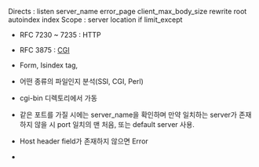 Directs : listen server_name error_page client_max_body_size rewrite root autoindex index
Scope : server location if limit_except

- RFC 7230 ~ 7235 : HTTP
- RFC 3875 : [CGI](https://qaos.com/sections.php?op=viewarticle&artid=194)

- Form, Isindex tag, 

- 어떤 종류의 파일인지 분석(SSI, CGI, Perl)
- cgi-bin 디렉토리에서 가동
- 같은 포트를 가질 시에는 server_name을 확인하며 만약 일치하는 server가 존재하지 않을 시 port 일치의 맨 처음, 또는 default server 사용.
- Host header field가 존재하지 않으면 Error
- 
